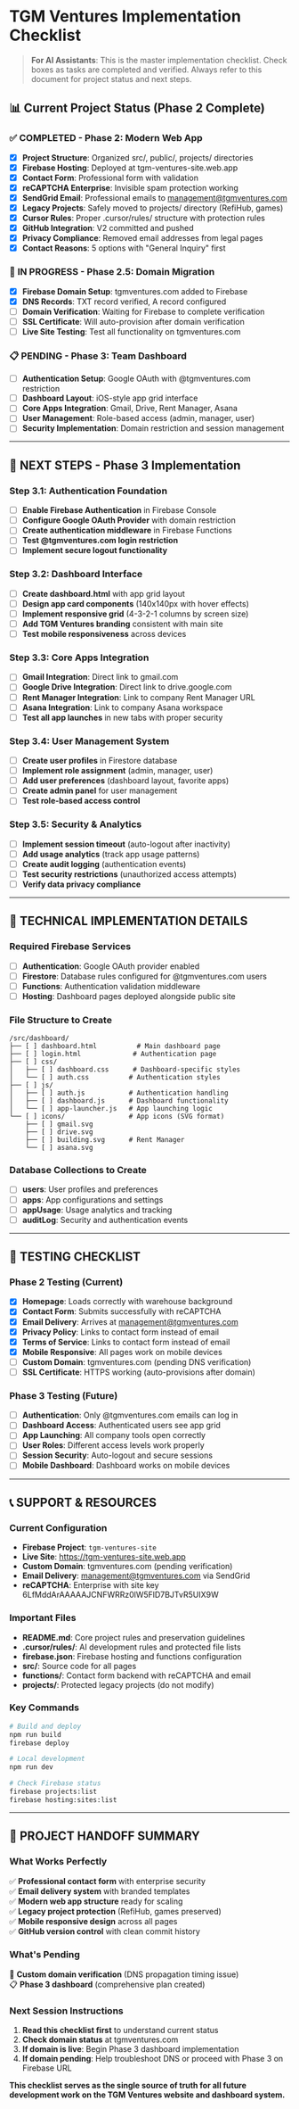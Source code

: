 # TGM Ventures Implementation Checklist

> **For AI Assistants**: This is the master implementation checklist. Check boxes as tasks are completed and verified. Always refer to this document for project status and next steps.

## 📊 **Current Project Status (Phase 2 Complete)**

### ✅ **COMPLETED - Phase 2: Modern Web App**
- [x] **Project Structure**: Organized src/, public/, projects/ directories
- [x] **Firebase Hosting**: Deployed at tgm-ventures-site.web.app
- [x] **Contact Form**: Professional form with validation
- [x] **reCAPTCHA Enterprise**: Invisible spam protection working
- [x] **SendGrid Email**: Professional emails to management@tgmventures.com
- [x] **Legacy Projects**: Safely moved to projects/ directory (RefiHub, games)
- [x] **Cursor Rules**: Proper .cursor/rules/ structure with protection rules
- [x] **GitHub Integration**: V2 committed and pushed
- [x] **Privacy Compliance**: Removed email addresses from legal pages
- [x] **Contact Reasons**: 5 options with "General Inquiry" first

### 🔄 **IN PROGRESS - Phase 2.5: Domain Migration**
- [x] **Firebase Domain Setup**: tgmventures.com added to Firebase
- [x] **DNS Records**: TXT record verified, A record configured
- [ ] **Domain Verification**: Waiting for Firebase to complete verification
- [ ] **SSL Certificate**: Will auto-provision after domain verification
- [ ] **Live Site Testing**: Test all functionality on tgmventures.com

### 📋 **PENDING - Phase 3: Team Dashboard**
- [ ] **Authentication Setup**: Google OAuth with @tgmventures.com restriction
- [ ] **Dashboard Layout**: iOS-style app grid interface
- [ ] **Core Apps Integration**: Gmail, Drive, Rent Manager, Asana
- [ ] **User Management**: Role-based access (admin, manager, user)
- [ ] **Security Implementation**: Domain restriction and session management

---

## 🚀 **NEXT STEPS - Phase 3 Implementation**

### **Step 3.1: Authentication Foundation**
- [ ] **Enable Firebase Authentication** in Firebase Console
- [ ] **Configure Google OAuth Provider** with domain restriction
- [ ] **Create authentication middleware** in Firebase Functions
- [ ] **Test @tgmventures.com login restriction**
- [ ] **Implement secure logout functionality**

### **Step 3.2: Dashboard Interface**
- [ ] **Create dashboard.html** with app grid layout
- [ ] **Design app card components** (140x140px with hover effects)
- [ ] **Implement responsive grid** (4-3-2-1 columns by screen size)
- [ ] **Add TGM Ventures branding** consistent with main site
- [ ] **Test mobile responsiveness** across devices

### **Step 3.3: Core Apps Integration**
- [ ] **Gmail Integration**: Direct link to gmail.com
- [ ] **Google Drive Integration**: Direct link to drive.google.com
- [ ] **Rent Manager Integration**: Link to company Rent Manager URL
- [ ] **Asana Integration**: Link to company Asana workspace
- [ ] **Test all app launches** in new tabs with proper security

### **Step 3.4: User Management System**
- [ ] **Create user profiles** in Firestore database
- [ ] **Implement role assignment** (admin, manager, user)
- [ ] **Add user preferences** (dashboard layout, favorite apps)
- [ ] **Create admin panel** for user management
- [ ] **Test role-based access control**

### **Step 3.5: Security & Analytics**
- [ ] **Implement session timeout** (auto-logout after inactivity)
- [ ] **Add usage analytics** (track app usage patterns)
- [ ] **Create audit logging** (authentication events)
- [ ] **Test security restrictions** (unauthorized access attempts)
- [ ] **Verify data privacy compliance**

---

## 🔧 **TECHNICAL IMPLEMENTATION DETAILS**

### **Required Firebase Services**
- [ ] **Authentication**: Google OAuth provider enabled
- [ ] **Firestore**: Database rules configured for @tgmventures.com users
- [ ] **Functions**: Authentication validation middleware
- [ ] **Hosting**: Dashboard pages deployed alongside public site

### **File Structure to Create**
```
/src/dashboard/
├── [ ] dashboard.html          # Main dashboard page
├── [ ] login.html             # Authentication page  
├── [ ] css/
│   ├── [ ] dashboard.css      # Dashboard-specific styles
│   └── [ ] auth.css          # Authentication styles
├── [ ] js/
│   ├── [ ] auth.js           # Authentication handling
│   ├── [ ] dashboard.js      # Dashboard functionality
│   └── [ ] app-launcher.js   # App launching logic
└── [ ] icons/                # App icons (SVG format)
    ├── [ ] gmail.svg
    ├── [ ] drive.svg
    ├── [ ] building.svg      # Rent Manager
    └── [ ] asana.svg
```

### **Database Collections to Create**
- [ ] **users**: User profiles and preferences
- [ ] **apps**: App configurations and settings
- [ ] **appUsage**: Usage analytics and tracking
- [ ] **auditLog**: Security and authentication events

---

## 🎯 **TESTING CHECKLIST**

### **Phase 2 Testing (Current)**
- [x] **Homepage**: Loads correctly with warehouse background
- [x] **Contact Form**: Submits successfully with reCAPTCHA
- [x] **Email Delivery**: Arrives at management@tgmventures.com
- [x] **Privacy Policy**: Links to contact form instead of email
- [x] **Terms of Service**: Links to contact form instead of email
- [x] **Mobile Responsive**: All pages work on mobile devices
- [ ] **Custom Domain**: tgmventures.com (pending DNS verification)
- [ ] **SSL Certificate**: HTTPS working (auto-provisions after domain)

### **Phase 3 Testing (Future)**
- [ ] **Authentication**: Only @tgmventures.com emails can log in
- [ ] **Dashboard Access**: Authenticated users see app grid
- [ ] **App Launching**: All company tools open correctly
- [ ] **User Roles**: Different access levels work properly
- [ ] **Session Security**: Auto-logout and secure sessions
- [ ] **Mobile Dashboard**: Dashboard works on mobile devices

---

## 📞 **SUPPORT & RESOURCES**

### **Current Configuration**
- **Firebase Project**: `tgm-ventures-site`
- **Live Site**: https://tgm-ventures-site.web.app
- **Custom Domain**: tgmventures.com (pending verification)
- **Email Delivery**: management@tgmventures.com via SendGrid
- **reCAPTCHA**: Enterprise with site key 6LfMddArAAAAAJCNFWRRz0lW5FlD7BJTvR5UIX9W

### **Important Files**
- **README.md**: Core project rules and preservation guidelines
- **.cursor/rules/**: AI development rules and protected file lists
- **firebase.json**: Firebase hosting and functions configuration
- **src/**: Source code for all pages
- **functions/**: Contact form backend with reCAPTCHA and email
- **projects/**: Protected legacy projects (do not modify)

### **Key Commands**
```bash
# Build and deploy
npm run build
firebase deploy

# Local development
npm run dev

# Check Firebase status
firebase projects:list
firebase hosting:sites:list
```

---

## 🏁 **PROJECT HANDOFF SUMMARY**

### **What Works Perfectly**
✅ **Professional contact form** with enterprise security  
✅ **Email delivery system** with branded templates  
✅ **Modern web app structure** ready for scaling  
✅ **Legacy project protection** (RefiHub, games preserved)  
✅ **Mobile responsive design** across all pages  
✅ **GitHub version control** with clean commit history  

### **What's Pending**
🔄 **Custom domain verification** (DNS propagation timing issue)  
📋 **Phase 3 dashboard** (comprehensive plan created)  

### **Next Session Instructions**
1. **Read this checklist first** to understand current status
2. **Check domain status** at tgmventures.com
3. **If domain is live**: Begin Phase 3 dashboard implementation
4. **If domain pending**: Help troubleshoot DNS or proceed with Phase 3 on Firebase URL

**This checklist serves as the single source of truth for all future development work on the TGM Ventures website and dashboard system.**
